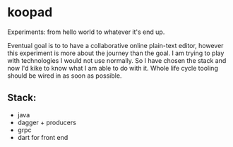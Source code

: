 # koopad

Experiments: from hello world to whatever it's end up.

Eventual goal is to to have a collaborative online plain-text editor, however
this experiment is more about the journey than the goal.
I am trying to play with technologies I would not use normally. So I have
chosen the stack and now I'd kike to know what I am able to do with it.
Whole life cycle tooling should be wired in as soon as possible.

## Stack:

 * java
 * dagger + producers
 * grpc
 * dart for front end


<!-- [![Build Status](https://travis-ci.org/zoido/--XXX--.svg?branch=master)](https://travis-ci.org/zoido/--XXX--) [![Coverage Status](https://coveralls.io/repos/github/zoido/--XXX--/badge.svg?branch=master)](https://coveralls.io/github/zoido/--XXX--?branch=master) -->
